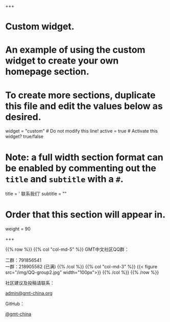 +++
# Custom widget.
# An example of using the custom widget to create your own homepage section.
# To create more sections, duplicate this file and edit the values below as desired.
widget = "custom"  # Do not modify this line!
active = true  # Activate this widget? true/false

# Note: a full width section format can be enabled by commenting out the `title` and `subtitle` with a `#`.
title = '<i class="fas fa-envelope"></i> 联系我们'
subtitle = ""

# Order that this section will appear in.
weight = 90

+++

{{% row %}}
{{% col "col-md-5" %}}
GMT中文社区QQ群：

<i class="fab fa-qq"></i> 二群：791856541
<br>
<i class="fab fa-qq"></i> 一群：218905582 (已满)
{{% /col %}}
{{% col "col-md-3" %}}
{{< figure src="/img/QQ-group2.jpg" width="100px">}}
{{% /col %}}
{{% /row %}}

社区建议及投稿请联系：

<i class="fas fa-envelope"></i> [admin@gmt-china.org](mailto:admin@gmt-china.org)

GitHub：

<i class="fab fa-github"></i> [@gmt-china](https://github.com/gmt-china)


